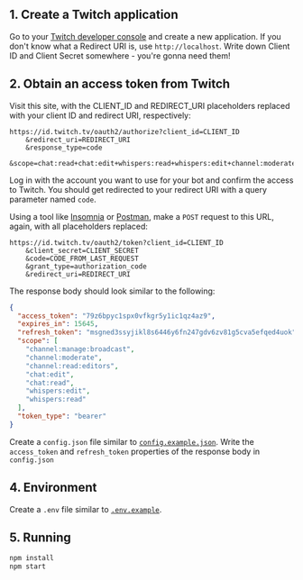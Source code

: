 ## 1. Create a Twitch application

Go to your [Twitch developer console](https://dev.twitch.tv/console/apps) and create a new application. If you don't know what a Redirect URI is, use `http://localhost`. Write down Client ID and Client Secret somewhere - you're gonna need them!

## 2. Obtain an access token from Twitch

Visit this site, with the CLIENT_ID and REDIRECT_URI placeholders replaced with your client ID and redirect URI, respectively:

```
https://id.twitch.tv/oauth2/authorize?client_id=CLIENT_ID
	&redirect_uri=REDIRECT_URI
	&response_type=code
	&scope=chat:read+chat:edit+whispers:read+whispers:edit+channel:moderate+channel:read:editors+channel:manage:broadcast
```

Log in with the account you want to use for your bot and confirm the access to Twitch. You should get redirected to your redirect URI with a query parameter named `code`.

Using a tool like [Insomnia](https://insomnia.rest) or [Postman](https://www.getpostman.com), make a `POST` request to this URL, again, with all placeholders replaced:

```
https://id.twitch.tv/oauth2/token?client_id=CLIENT_ID
    &client_secret=CLIENT_SECRET
    &code=CODE_FROM_LAST_REQUEST
    &grant_type=authorization_code
    &redirect_uri=REDIRECT_URI
```

The response body should look similar to the following:

```json
{
  "access_token": "79z6bpyc1spx0vfkgr5y1ic1qz4az9",
  "expires_in": 15645,
  "refresh_token": "msgned3ssyjikl8s6446y6fn247gdv6zv81g5cva5efqed4uok",
  "scope": [
    "channel:manage:broadcast",
    "channel:moderate",
    "channel:read:editors",
    "chat:edit",
    "chat:read",
    "whispers:edit",
    "whispers:read"
  ],
  "token_type": "bearer"
}
```

Create a `config.json` file similar to [`config.example.json`](config.example.json). Write the `access_token` and `refresh_token` properties of the response body in `config.json`

## 4. Environment

Create a `.env` file similar to [`.env.example`](.env.example).

## 5. Running

```bash
npm install
npm start
```